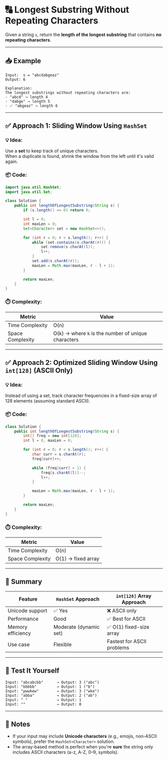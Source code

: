 # 🔠 Longest Substring Without Repeating Characters

Given a string `s`, return the **length of the longest substring** that contains **no repeating characters**.

---

## 📥 Example

```
Input:  s = "abcdabgeaz"
Output: 6

Explanation:
The longest substrings without repeating characters are:
- "abcd" → length 4
- "dabge" → length 5
- ✅ "abgeaz" → length 6
```

---

## ✅ Approach 1: Sliding Window Using `HashSet`

### 💡 Idea:
Use a **set** to keep track of unique characters.  
When a duplicate is found, shrink the window from the left until it's valid again.

### 📦 Code:

```java
import java.util.HashSet;
import java.util.Set;

class Solution {
    public int lengthOfLongestSubstring(String s) {
        if (s.length() == 0) return 0;

        int l = 0;
        int maxLen = 0;
        Set<Character> set = new HashSet<>();

        for (int r = 0; r < s.length(); r++) {
            while (set.contains(s.charAt(r))) {
                set.remove(s.charAt(l));
                l++;
            }
            set.add(s.charAt(r));
            maxLen = Math.max(maxLen, r - l + 1);
        }

        return maxLen;
    }
}
```

### ⏱️ Complexity:

| Metric           | Value        |
|------------------|--------------|
| Time Complexity  | O(n)         |
| Space Complexity | O(k) → where `k` is the number of unique characters |

---

## ✅ Approach 2: Optimized Sliding Window Using `int[128]` (ASCII Only)

### 💡 Idea:
Instead of using a set, track character frequencies in a fixed-size array of 128 elements (assuming standard ASCII).

### 📦 Code:

```java
class Solution {
    public int lengthOfLongestSubstring(String s) {
        int[] freq = new int[128];
        int l = 0, maxLen = 0;

        for (int r = 0; r < s.length(); r++) {
            char curr = s.charAt(r);
            freq[curr]++;

            while (freq[curr] > 1) {
                freq[s.charAt(l)]--;
                l++;
            }

            maxLen = Math.max(maxLen, r - l + 1);
        }

        return maxLen;
    }
}
```

### ⏱️ Complexity:

| Metric           | Value               |
|------------------|---------------------|
| Time Complexity  | O(n)                |
| Space Complexity | O(1) → fixed array  |

---

## 🧠 Summary

| Feature               | `HashSet` Approach     | `int[128]` Array Approach |
|------------------------|-------------------------|----------------------------|
| Unicode support        | ✅ Yes                  | ❌ ASCII only              |
| Performance            | Good                    | ✅ Best for ASCII          |
| Memory efficiency      | Moderate (dynamic set)  | ✅ O(1) fixed-size array   |
| Use case               | Flexible                | Fastest for ASCII problems |

---

## 🧪 Test It Yourself

```
Input: "abcabcbb"      → Output: 3 ("abc")
Input: "bbbbb"         → Output: 1 ("b")
Input: "pwwkew"        → Output: 3 ("wke")
Input: "abba"          → Output: 2 ("ab")
Input: " "             → Output: 1
Input: ""              → Output: 0
```

---

## 📌 Notes

- If your input may include **Unicode characters** (e.g., emojis, non-ASCII symbols), prefer the `HashSet<Character>` solution.
- The array-based method is perfect when you're **sure** the string only includes ASCII characters (a-z, A-Z, 0–9, symbols).



